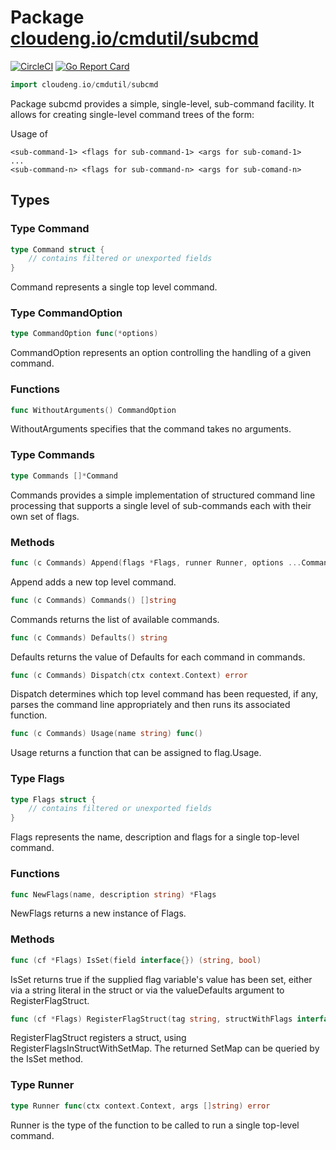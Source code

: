 # Package [cloudeng.io/cmdutil/subcmd](https://pkg.go.dev/cloudeng.io/cmdutil/subcmd?tab=doc)
[![CircleCI](https://circleci.com/gh/cloudengio/go.gotools.svg?style=svg)](https://circleci.com/gh/cloudengio/go.gotools) [![Go Report Card](https://goreportcard.com/badge/cloudeng.io/cmdutil/subcmd)](https://goreportcard.com/report/cloudeng.io/cmdutil/subcmd)

```go
import cloudeng.io/cmdutil/subcmd
```

Package subcmd provides a simple, single-level, sub-command facility. It
allows for creating single-level command trees of the form:

Usage of <tool>

    <sub-command-1> <flags for sub-command-1> <args for sub-comand-1>
    ...
    <sub-command-n> <flags for sub-command-n> <args for sub-comand-n>

## Types
### Type Command
```go
type Command struct {
	// contains filtered or unexported fields
}
```
Command represents a single top level command.


### Type CommandOption
```go
type CommandOption func(*options)
```
CommandOption represents an option controlling the handling of a given
command.

### Functions

```go
func WithoutArguments() CommandOption
```
WithoutArguments specifies that the command takes no arguments.




### Type Commands
```go
type Commands []*Command
```
Commands provides a simple implementation of structured command line
processing that supports a single level of sub-commands each with their own
set of flags.

### Methods

```go
func (c Commands) Append(flags *Flags, runner Runner, options ...CommandOption) Commands
```
Append adds a new top level command.


```go
func (c Commands) Commands() []string
```
Commands returns the list of available commands.


```go
func (c Commands) Defaults() string
```
Defaults returns the value of Defaults for each command in commands.


```go
func (c Commands) Dispatch(ctx context.Context) error
```
Dispatch determines which top level command has been requested, if any,
parses the command line appropriately and then runs its associated function.


```go
func (c Commands) Usage(name string) func()
```
Usage returns a function that can be assigned to flag.Usage.




### Type Flags
```go
type Flags struct {
	// contains filtered or unexported fields
}
```
Flags represents the name, description and flags for a single top-level
command.

### Functions

```go
func NewFlags(name, description string) *Flags
```
NewFlags returns a new instance of Flags.



### Methods

```go
func (cf *Flags) IsSet(field interface{}) (string, bool)
```
IsSet returns true if the supplied flag variable's value has been set,
either via a string literal in the struct or via the valueDefaults argument
to RegisterFlagStruct.


```go
func (cf *Flags) RegisterFlagStruct(tag string, structWithFlags interface{}, valueDefaults map[string]interface{}, usageDefaults map[string]string) error
```
RegisterFlagStruct registers a struct, using
RegisterFlagsInStructWithSetMap. The returned SetMap can be queried by the
IsSet method.




### Type Runner
```go
type Runner func(ctx context.Context, args []string) error
```
Runner is the type of the function to be called to run a single top-level
command.





